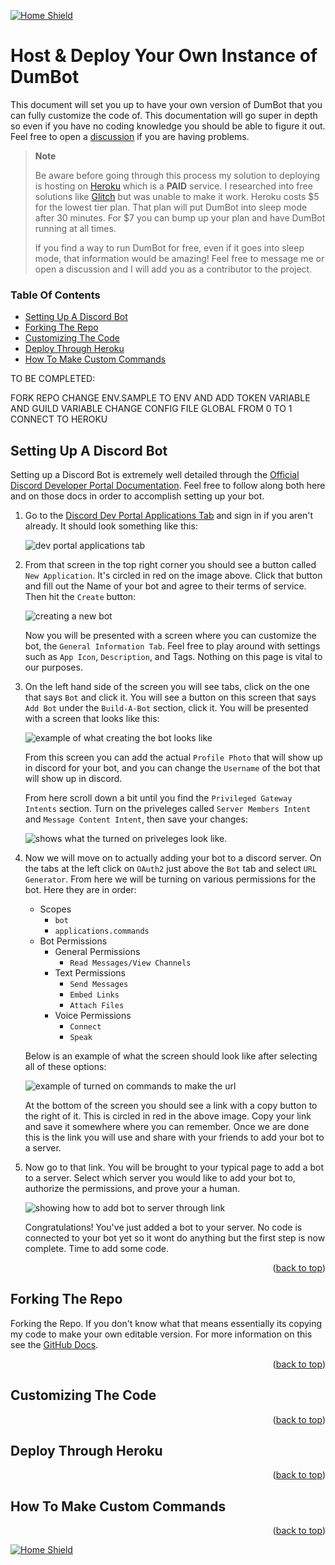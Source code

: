 <a name="readme-top"></a>

[![Home Shield](https://img.shields.io/badge/%E2%86%90_Home-345289?&style=for-the-badge)](../../../README.md)

# Host & Deploy Your Own Instance of DumBot

This document will set you up to have your own version of DumBot that you can fully customize the code of. This documentation will go super in depth so even if you have no coding knowledge you should be able to figure it out. Feel free to open a [discussion](https://github.com/Mateo-Wallace/MP2-Discord-DumBot-V2/discussions) if you are having problems.

> **Note**
>
> Be aware before going through this process my solution to deploying is hosting on [Heroku](https://www.heroku.com/pricing) which is a **PAID** service. I researched into free solutions like [Glitch](https://glitch.com/pricing) but was unable to make it work. Heroku costs $5 for the lowest tier plan. That plan will put DumBot into sleep mode after 30 minutes. For $7 you can bump up your plan and have DumBot running at all times.
>
> If you find a way to run DumBot for free, even if it goes into sleep mode, that information would be amazing! Feel free to message me or open a discussion and I will add you as a contributor to the project.

### Table Of Contents

- [Setting Up A Discord Bot](#setting-up-a-discord-bot)
- [Forking The Repo](#forking-the-repo)
- [Customizing The Code](#customizing-the-code)
- [Deploy Through Heroku](#deploy-through-heroku)
- [How To Make Custom Commands](#how-to-make-custom-commands)

TO BE COMPLETED:

FORK REPO
CHANGE ENV.SAMPLE TO ENV AND ADD TOKEN VARIABLE AND GUILD VARIABLE
CHANGE CONFIG FILE GLOBAL FROM 0 TO 1
CONNECT TO HEROKU

## Setting Up A Discord Bot

Setting up a Discord Bot is extremely well detailed through the [Official Discord Developer Portal Documentation](https://discord.com/developers/docs/getting-started). Feel free to follow along both here and on those docs in order to accomplish setting up your bot.

1. Go to the [Discord Dev Portal Applications Tab](https://discord.com/developers/applications) and sign in if you aren't already. It should look something like this:

    ![dev portal applications tab](../images/discord-dev-applications-tab.png)

1. From that screen in the top right corner you should see a button called `New Application`. It's circled in red on the image above. Click that button and fill out the Name of your bot and agree to their terms of service. Then hit the `Create` button:

    ![creating a new bot](../images/discord-dev-new-bot.png)

    Now you will be presented with a screen where you can customize the bot, the `General Information Tab`. Feel free to play around with settings such as `App Icon`, `Description`, and Tags. Nothing on this page is vital to our purposes. 

1. On the left hand side of the screen you will see tabs, click on the one that says `Bot` and click it. You will see a button on this screen that says `Add Bot` under the `Build-A-Bot` section, click it. You will be presented with a screen that looks like this:

    ![example of what creating the bot looks like](../images/discord-dev-create-bot.png)

    From this screen you can add the actual `Profile Photo` that will show up in discord for your bot, and you can change the `Username` of the bot that will show up in discord.

    From here scroll down a bit until you find the `Privileged Gateway Intents` section. Turn on the priveleges called `Server Members Intent` and `Message Content Intent`, then save your changes:

    ![shows what the turned on priveleges look like.](../images/discord-dev-priveleges.png)

1. Now we will move on to actually adding your bot to a discord server. On the tabs at the left click on `OAuth2` just above the `Bot` tab and select `URL Generator`. From here we will be turning on various permissions for the bot. Here they are in order:

    - Scopes
        - `bot`
        - `applications.commands`
    - Bot Permissions
        - General Permissions
            - `Read Messages/View Channels`
        - Text Permissions
            - `Send Messages`
            - `Embed Links`
            - `Attach Files`
        - Voice Permissions
            - `Connect`
            - `Speak`
    
    Below is an example of what the screen should look like after selecting all of these options:

    ![example of turned on commands to make the url](../images/discord-dev-url-creator.png)

    At the bottom of the screen you should see a link with a copy button to the right of it. This is circled in red in the above image. Copy your link and save it somewhere where you can remember. Once we are done this is the link you will use and share with your friends to add your bot to a server.

1. Now go to that link. You will be brought to your typical page to add a bot to a server. Select which server you would like to add your bot to, authorize the permissions, and prove your a human.

    ![showing how to add bot to server through link](../images/discord-add-bot-to-server.gif)

    Congratulations! You've just added a bot to your server. No code is connected to your bot yet so it wont do anything but the first step is now complete. Time to add some code.

<p align="right">(<a href="#readme-top">back to top</a>)</p>

## Forking The Repo

Forking the Repo. If you don't know what that means essentially its copying my code to make your own editable version. For more information on this see the [GitHub Docs](https://docs.github.com/en/get-started/quickstart/fork-a-repo).

<p align="right">(<a href="#readme-top">back to top</a>)</p>

## Customizing The Code

<p align="right">(<a href="#readme-top">back to top</a>)</p>

## Deploy Through Heroku

<p align="right">(<a href="#readme-top">back to top</a>)</p>

## How To Make Custom Commands

<p align="right">(<a href="#readme-top">back to top</a>)</p>

[![Home Shield](https://img.shields.io/badge/%E2%86%90_Home-345289?&style=for-the-badge)](../../../README.md)
